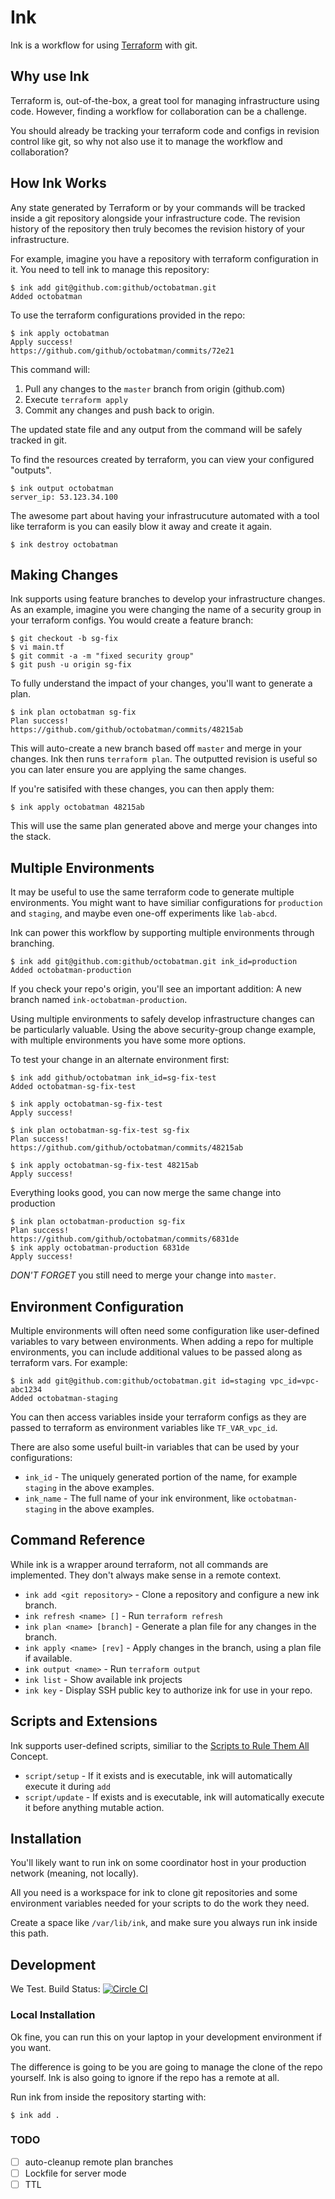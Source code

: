 # Ink

Ink is a workflow for using [Terraform](https://www.terraform.io) with git.

## Why use Ink

Terraform is, out-of-the-box, a great tool for managing infrastructure using
code. However, finding a workflow for collaboration can be a challenge.

You should already be tracking your terraform code and configs in revision
control like git, so why not also use it to manage the workflow and
collaboration?

## How Ink Works

Any state generated by Terraform or by your commands will be tracked inside a
git repository alongside your infrastructure code.  The revision history of the
repository then truly becomes the revision history of your infrastructure.

For example, imagine you have a repository with terraform configuration
in it. You need to tell ink to manage this repository:

    $ ink add git@github.com:github/octobatman.git
    Added octobatman

To use the terraform configurations provided in the repo:

    $ ink apply octobatman
    Apply success!
    https://github.com/github/octobatman/commits/72e21

This command will:

  1. Pull any changes to the `master` branch from origin (github.com)
  1. Execute `terraform apply`
  1. Commit any changes and push back to origin.

The updated state file and any output from the command will be safely tracked in git.

To find the resources created by terraform, you can view your configured "outputs".

    $ ink output octobatman
    server_ip: 53.123.34.100

The awesome part about having your infrastrucuture automated with a tool like
terraform is you can easily blow it away and create it again.

    $ ink destroy octobatman

## Making Changes

Ink supports using feature branches to develop your infrastructure changes.
As an example, imagine you were changing the name of a security group in your
terraform configs. You would create a feature branch:

    $ git checkout -b sg-fix
    $ vi main.tf
    $ git commit -a -m "fixed security group"
    $ git push -u origin sg-fix

To fully understand the impact of your changes, you'll want to generate a plan.

    $ ink plan octobatman sg-fix
    Plan success!
    https://github.com/github/octobatman/commits/48215ab

This will auto-create a new branch based off `master` and merge in your
changes.  Ink then runs `terraform plan`. The outputted revision is useful so
you can later ensure you are applying the same changes.

If you're satisifed with these changes, you can then apply them:

    $ ink apply octobatman 48215ab

This will use the same plan generated above and merge your changes into the stack.

## Multiple Environments

It may be useful to use the same terraform code to generate multiple
environments. You might want to have similiar configurations for `production`
and `staging`, and maybe even one-off experiments like `lab-abcd`.

Ink can power this workflow by supporting multiple environments through branching.

    $ ink add git@github.com:github/octobatman.git ink_id=production
    Added octobatman-production

If you check your repo's origin, you'll see an important addition: A new branch
named `ink-octobatman-production`.

Using multiple environments to safely develop infrastructure changes can be
particularly valuable. Using the above security-group change example, with
multiple environments you have some more options.

To test your change in an alternate environment first:

    $ ink add github/octobatman ink_id=sg-fix-test
    Added octobatman-sg-fix-test

    $ ink apply octobatman-sg-fix-test
    Apply success!

    $ ink plan octobatman-sg-fix-test sg-fix
    Plan success!
    https://github.com/github/octobatman/commits/48215ab

    $ ink apply octobatman-sg-fix-test 48215ab
    Apply success!

Everything looks good, you can now merge the same change into production

    $ ink plan octobatman-production sg-fix
    Plan success!
    https://github.com/github/octobatman/commits/6831de
    $ ink apply octobatman-production 6831de
    Apply success!

*DON'T FORGET* you still need to merge your change into `master`.

## Environment Configuration

Multiple environments will often need some configuration like user-defined
variables to vary between environments.  When adding a repo for multiple
environments, you can include additional values to be passed along as terraform
vars. For example:

    $ ink add git@github.com:github/octobatman.git id=staging vpc_id=vpc-abc1234
    Added octobatman-staging

You can then access variables inside your terraform configs as they are passed
to terraform as environment variables like `TF_VAR_vpc_id`.

There are also some useful built-in variables that can be used by your configurations:

  * `ink_id` - The uniquely generated portion of the name, for example `staging` in the above examples.
  * `ink_name` - The full name of your ink environment, like `octobatman-staging` in the above examples.

## Command Reference

While ink is a wrapper around terraform, not all commands are implemented. They
don't always make sense in a remote context.

  * `ink add <git repository>` - Clone a repository and configure a new ink branch.
  * `ink refresh <name> []` - Run `terraform refresh`
  * `ink plan <name> [branch]` - Generate a plan file for any changes in the branch.
  * `ink apply <name> [rev]` - Apply changes in the branch, using a plan file if available.
  * `ink output <name>` - Run `terraform output`
  * `ink list` - Show available ink projects
  * `ink key` - Display SSH public key to authorize ink for use in your repo.

## Scripts and Extensions

Ink supports user-defined scripts, similiar to the [Scripts to Rule Them All](https://github.com/github/scripts-to-rule-them-all) Concept.

  * `script/setup` - If it exists and is executable, ink will automatically execute it during `add`
  * `script/update` - If exists and is executable, ink will automatically execute it before anything mutable action.

## Installation

You'll likely want to run ink on some coordinator host in your production
network (meaning, not locally).

All you need is a workspace for ink to clone git repositories and some
environment variables needed for your scripts to do the work they need.

Create a space like `/var/lib/ink`, and make sure you always run ink inside
this path.

## Development

We Test.
Build Status: [![Circle CI](https://circleci.com/gh/rhettg/ink.svg?style=svg)](https://circleci.com/gh/rhettg/ink)

### Local Installation

Ok fine, you can run this on your laptop in your development environment if you want.

The difference is going to be you are going to manage the clone of the repo
yourself. Ink is also going to ignore if the repo has a remote at all.

Run ink from inside the repository starting with:

    $ ink add .

### TODO

  - [ ] auto-cleanup remote plan branches
  - [ ] Lockfile for server mode
  - [ ] TTL
